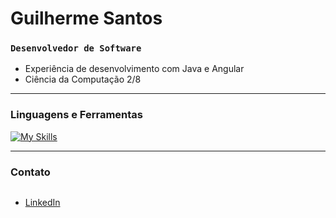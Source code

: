 #  Guilherme Santos

### `Desenvolvedor de Software`

- Experiência de desenvolvimento com Java e Angular
- Ciência da Computação 2/8

---

###  Linguagens e Ferramentas

[![My Skills](https://skillicons.dev/icons?i=java,spring,angular,ts,js,mysql,html,css)](https://skillicons.dev)

---

###  Contato

 <div style="display: inline-block">
   <ul>
     <li><a target="_blank" href="https://www.linkedin.com/in/guilherme-santos-alves-50088b1a8/">LinkedIn</a></li>
   </ul>
 </div>

<!---
[![Top Langs](https://github-readme-stats.vercel.app/api/top-langs/?username=Guilherme-Santos-Alves&layout=compact)](https://github.com/anuraghazra/github-readme-stats)
--->

<!---
Guilherme-Santos-Alves/Guilherme-Santos-Alves is a ✨ special ✨ repository because its `README.md` (this file) appears on your GitHub profile.
You can click the Preview link to take a look at your changes.
--->
